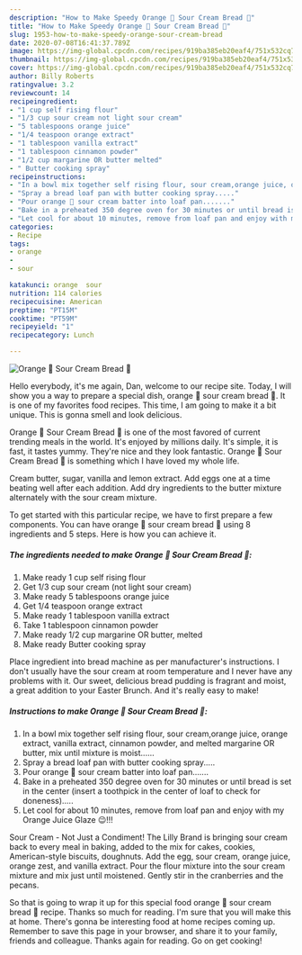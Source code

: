 ```yaml
---
description: "How to Make Speedy Orange 🍊 Sour Cream Bread 🍞"
title: "How to Make Speedy Orange 🍊 Sour Cream Bread 🍞"
slug: 1953-how-to-make-speedy-orange-sour-cream-bread
date: 2020-07-08T16:41:37.789Z
image: https://img-global.cpcdn.com/recipes/919ba385eb20eaf4/751x532cq70/orange-🍊-sour-cream-bread-🍞-recipe-main-photo.jpg
thumbnail: https://img-global.cpcdn.com/recipes/919ba385eb20eaf4/751x532cq70/orange-🍊-sour-cream-bread-🍞-recipe-main-photo.jpg
cover: https://img-global.cpcdn.com/recipes/919ba385eb20eaf4/751x532cq70/orange-🍊-sour-cream-bread-🍞-recipe-main-photo.jpg
author: Billy Roberts
ratingvalue: 3.2
reviewcount: 14
recipeingredient:
- "1 cup self rising flour"
- "1/3 cup sour cream not light sour cream"
- "5 tablespoons orange juice"
- "1/4 teaspoon orange extract"
- "1 tablespoon vanilla extract"
- "1 tablespoon cinnamon powder"
- "1/2 cup margarine OR butter melted"
- " Butter cooking spray"
recipeinstructions:
- "In a bowl mix together self rising flour, sour cream,orange juice, orange extract, vanilla extract, cinnamon powder, and melted margarine OR butter, mix until mixture is moist......"
- "Spray a bread loaf pan with butter cooking spray....."
- "Pour orange 🍊 sour cream batter into loaf pan......."
- "Bake in a preheated 350 degree oven for 30 minutes or until bread is set in the center (insert a toothpick in the center of loaf to check for doneness)....."
- "Let cool for about 10 minutes, remove from loaf pan and enjoy with my Orange Juice Glaze 😉!!!"
categories:
- Recipe
tags:
- orange
- 
- sour

katakunci: orange  sour 
nutrition: 114 calories
recipecuisine: American
preptime: "PT15M"
cooktime: "PT59M"
recipeyield: "1"
recipecategory: Lunch

---
```



![Orange 🍊 Sour Cream Bread 🍞](https://img-global.cpcdn.com/recipes/919ba385eb20eaf4/751x532cq70/orange-🍊-sour-cream-bread-🍞-recipe-main-photo.jpg)

Hello everybody, it's me again, Dan, welcome to our recipe site. Today, I will show you a way to prepare a special dish, orange 🍊 sour cream bread 🍞. It is one of my favorites food recipes. This time, I am going to make it a bit unique. This is gonna smell and look delicious.

Orange 🍊 Sour Cream Bread 🍞 is one of the most favored of current trending meals in the world. It's enjoyed by millions daily. It's simple, it is fast, it tastes yummy. They're nice and they look fantastic. Orange 🍊 Sour Cream Bread 🍞 is something which I have loved my whole life.

Cream butter, sugar, vanilla and lemon extract. Add eggs one at a time beating well after each addition. Add dry ingredients to the butter mixture alternately with the sour cream mixture.


To get started with this particular recipe, we have to first prepare a few components. You can have orange 🍊 sour cream bread 🍞 using 8 ingredients and 5 steps. Here is how you can achieve it.

<!--inarticleads1-->

##### The ingredients needed to make Orange 🍊 Sour Cream Bread 🍞:

1. Make ready 1 cup self rising flour
1. Get 1/3 cup sour cream (not light sour cream)
1. Make ready 5 tablespoons orange juice
1. Get 1/4 teaspoon orange extract
1. Make ready 1 tablespoon vanilla extract
1. Take 1 tablespoon cinnamon powder
1. Make ready 1/2 cup margarine OR butter, melted
1. Make ready  Butter cooking spray


Place ingredient into bread machine as per manufacturer&#39;s instructions. I don&#39;t usually have the sour cream at room temperature and I never have any problems with it. Our sweet, delicious bread pudding is fragrant and moist, a great addition to your Easter Brunch. And it&#39;s really easy to make! 

<!--inarticleads2-->

##### Instructions to make Orange 🍊 Sour Cream Bread 🍞:

1. In a bowl mix together self rising flour, sour cream,orange juice, orange extract, vanilla extract, cinnamon powder, and melted margarine OR butter, mix until mixture is moist......
1. Spray a bread loaf pan with butter cooking spray.....
1. Pour orange 🍊 sour cream batter into loaf pan.......
1. Bake in a preheated 350 degree oven for 30 minutes or until bread is set in the center (insert a toothpick in the center of loaf to check for doneness).....
1. Let cool for about 10 minutes, remove from loaf pan and enjoy with my Orange Juice Glaze 😉!!!


Sour Cream - Not Just a Condiment! The Lilly Brand is bringing sour cream back to every meal in baking, added to the mix for cakes, cookies, American-style biscuits, doughnuts. Add the egg, sour cream, orange juice, orange zest, and vanilla extract. Pour the flour mixture into the sour cream mixture and mix just until moistened. Gently stir in the cranberries and the pecans. 

So that is going to wrap it up for this special food orange 🍊 sour cream bread 🍞 recipe. Thanks so much for reading. I'm sure that you will make this at home. There's gonna be interesting food at home recipes coming up. Remember to save this page in your browser, and share it to your family, friends and colleague. Thanks again for reading. Go on get cooking!

